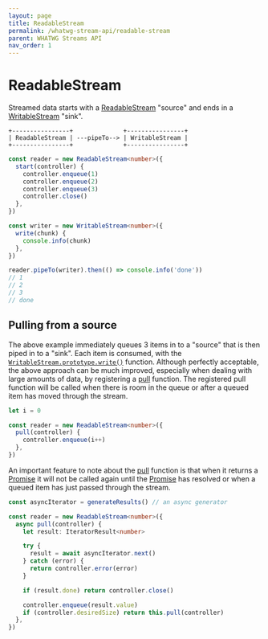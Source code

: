 ```yaml
---
layout: page
title: ReadableStream
permalink: /whatwg-stream-api/readable-stream
parent: WHATWG Streams API
nav_order: 1
---
```


[desiredSize]: https://developer.mozilla.org/en-US/docs/Web/API/ReadableStreamDefaultController/desiredSize
[Promise]: https://developer.mozilla.org/en-US/docs/Web/JavaScript/Reference/Global_Objects/Promise
[pull]: https://developer.mozilla.org/en-US/docs/Web/API/ReadableStream/ReadableStream#pull
[ReadableStream]: https://developer.mozilla.org/en-US/docs/Web/API/ReadableStream
[WritableStream]: https://developer.mozilla.org/en-US/docs/Web/API/WritableStream
[write]: https://developer.mozilla.org/en-US/docs/Web/API/WritableStream/WritableStream#writechunk_controller

# ReadableStream

Streamed data starts with a [ReadableStream][] "source" and ends in a [WritableStream][] "sink".

```
+----------------+              +----------------+
| ReadableStream | ---pipeTo--> | WritableStream |
+----------------+              +----------------+
```

```typescript
const reader = new ReadableStream<number>({
  start(controller) {
    controller.enqueue(1)
    controller.enqueue(2)
    controller.enqueue(3)
    controller.close()
  },
})

const writer = new WritableStream<number>({
  write(chunk) {
    console.info(chunk)
  },
})

reader.pipeTo(writer).then(() => console.info('done'))
// 1
// 2
// 3
// done
```

## Pulling from a source

The above example immediately queues 3 items in to a "source" that is then piped in to a "sink". Each item is consumed, with the [`WritableStream.prototype.write()`][write] function. Although perfectly acceptable, the above approach can be much improved, especially when dealing with large amounts of data, by registering a [pull][] function. The registered pull function will be called when there is room in the queue or after a queued item has moved through the stream.

```typescript
let i = 0

const reader = new ReadableStream<number>({
  pull(controller) {
    controller.enqueue(i++)
  },
})
```

An important feature to note about the [pull][] function is that when it returns a [Promise][] it will not be called again until the [Promise][] has resolved or when a queued item has just passed through the stream.

```typescript
const asyncIterator = generateResults() // an async generator

const reader = new ReadableStream<number>({
  async pull(controller) {
    let result: IteratorResult<number>

    try {
      result = await asyncIterator.next()
    } catch (error) {
      return controller.error(error)
    }

    if (result.done) return controller.close()

    controller.enqueue(result.value)
    if (controller.desiredSize) return this.pull(controller)
  },
})
```

